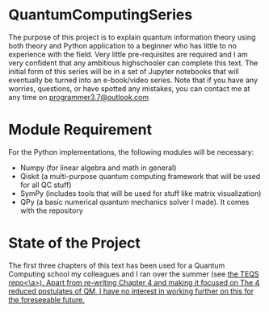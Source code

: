 # QuantumComputingSeries
The purpose of this project is to explain quantum information theory using both theory and Python application to a beginner who has little to no experience with the field. Very little pre-requisites are required and I am very confident that any ambitious highschooler can complete this text. The initial form of this series will be in a set of Jupyter notebooks that will eventually be turned into an e-book/video series. Note that if you have any worries, questions, or have spotted any mistakes, you can contact me at any time on programmer3.7@outlook.com

# Module Requirement 

For the Python implementations, the following modules will be necessary:

- Numpy (for linear algebra and math in general)
- Qiskit (a multi-purpose quantum computing framework that will be used for all QC stuff)
- SymPy (includes tools that will be used for stuff like matrix visualization)
- QPy (a basic numerical quantum mechanics solver I made). It comes with the repository



# State of the Project

The first three chapters of this text has been used for a Quantum Computing school my colleagues and I ran over the summer (see <a href="https://github.com/The-Eigensolvers/TEQS">the TEQS repo<\a>). Apart from re-writing Chapter 4 and making it focused on The 4 reduced postulates of QM, I have no interest in working further on this for the foreseeable future. 
